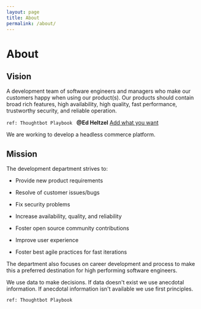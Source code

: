 ```yaml
---
layout: page
title: About
permalink: /about/
---
```


# About

## Vision

A development team of software engineers and managers who make our customers happy when using our product(s). Our products should contain broad rich features, high availability, high quality, fast performance, trustworthy security, and reliable operation.

`ref: Thoughtbot Playbook `  ﻿**@Ed Heltzel**﻿ ﻿[Add what you want](https://app.clickup.com/t/a0kgh4)﻿ 

We are working to develop a headless commerce platform.

## Mission

The development department strives to:

- Provide new product requirements

- Resolve of customer issues/bugs

- Fix security problems

- Increase availability, quality, and reliability

- Foster open source community contributions

- Improve user experience

- Foster best agile practices for fast iterations

The department also focuses on career development and process to make this a preferred destination for high performing software engineers.

We use data to make decisions. If data doesn't exist we use anecdotal information. If anecdotal information isn't available we use first principles.

`ref: Thoughtbot Playbook`
